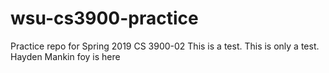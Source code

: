 # wsu-cs3900-practice
Practice repo for Spring 2019 CS 3900-02
This is a test. This is only a test.
Hayden Mankin
foy is here
